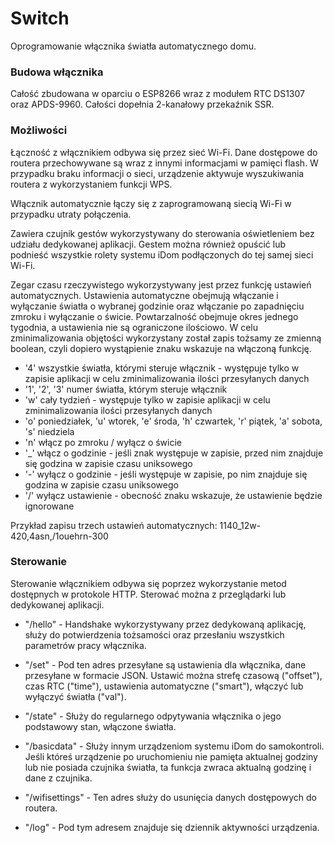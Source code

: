 # Switch
Oprogramowanie włącznika światła automatycznego domu.

### Budowa włącznika
Całość zbudowana w oparciu o ESP8266 wraz z modułem RTC DS1307 oraz APDS-9960. Całości dopełnia 2-kanałowy przekaźnik SSR.

### Możliwości
Łączność z włącznikiem odbywa się przez sieć Wi-Fi.
Dane dostępowe do routera przechowywane są wraz z innymi informacjami w pamięci flash.
W przypadku braku informacji o sieci, urządzenie aktywuje wyszukiwania routera z wykorzystaniem funkcji WPS.

Włącznik automatycznie łączy się z zaprogramowaną siecią Wi-Fi w przypadku utraty połączenia.

Zawiera czujnik gestów wykorzystywany do sterowania oświetleniem bez udziału dedykowanej aplikacji. Gestem można również opuścić lub podnieść wszystkie rolety systemu iDom podłączonych do tej samej sieci Wi-Fi.

Zegar czasu rzeczywistego wykorzystywany jest przez funkcję ustawień automatycznych.
Ustawienia automatyczne obejmują włączanie i wyłączanie światła o wybranej godzinie oraz włączanie po zapadnięciu zmroku i wyłączanie o świcie. Powtarzalność obejmuje okres jednego tygodnia, a ustawienia nie są ograniczone ilościowo. W celu zminimalizowania objętości wykorzystany został zapis tożsamy ze zmienną boolean, czyli dopiero wystąpienie znaku wskazuje na włączoną funkcję.

* '4' wszystkie światła, którymi steruje włącznik - występuje tylko w zapisie aplikacji w celu zminimalizowania ilości przesyłanych danych
* '1', '2', '3' numer światła, którym steruje włącznik
* 'w' cały tydzień - występuje tylko w zapisie aplikacji w celu zminimalizowania ilości przesyłanych danych
* 'o' poniedziałek, 'u' wtorek, 'e' środa, 'h' czwartek, 'r' piątek, 'a' sobota, 's' niedziela
* 'n' włącz po zmroku / wyłącz o świcie
* '_' włącz o godzinie - jeśli znak występuje w zapisie, przed nim znajduje się godzina w zapisie czasu uniksowego
* '-' wyłącz o godzinie - jeśli występuje w zapisie, po nim znajduje się godzina w zapisie czasu uniksowego
* '/' wyłącz ustawienie - obecność znaku wskazuje, że ustawienie będzie ignorowane

Przykład zapisu trzech ustawień automatycznych: 1140_12w-420,4asn,/1ouehrn-300

### Sterowanie
Sterowanie włącznikiem odbywa się poprzez wykorzystanie metod dostępnych w protokole HTTP. Sterować można z przeglądarki lub dedykowanej aplikacji.

* "/hello" - Handshake wykorzystywany przez dedykowaną aplikację, służy do potwierdzenia tożsamości oraz przesłaniu wszystkich parametrów pracy włącznika.

* "/set" - Pod ten adres przesyłane są ustawienia dla włącznika, dane przesyłane w formacie JSON. Ustawić można strefę czasową ("offset"), czas RTC ("time"), ustawienia automatyczne ("smart"), włączyć lub wyłączyć światła ("val").

* "/state" - Służy do regularnego odpytywania włącznika o jego podstawowy stan, włączone światła.

* "/basicdata" - Służy innym urządzeniom systemu iDom do samokontroli. Jeśli któreś urządzenie po uruchomieniu nie pamięta aktualnej godziny lub nie posiada czujnika światła, ta funkcja zwraca aktualną godzinę i dane z czujnika.

* "/wifisettings" - Ten adres służy do usunięcia danych dostępowych do routera.

* "/log" - Pod tym adresem znajduje się dziennik aktywności urządzenia.
